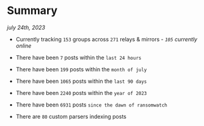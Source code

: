 
# Summary
_july 24th, 2023_

- Currently tracking `153` groups across `271` relays & mirrors - _`105` currently online_

- There have been `7` posts within the `last 24 hours`

- There have been `199` posts within the `month of july`

- There have been `1065` posts within the `last 90 days`

- There have been `2240` posts within the `year of 2023`

- There have been `6931` posts `since the dawn of ransomwatch`

- There are `80` custom parsers indexing posts
